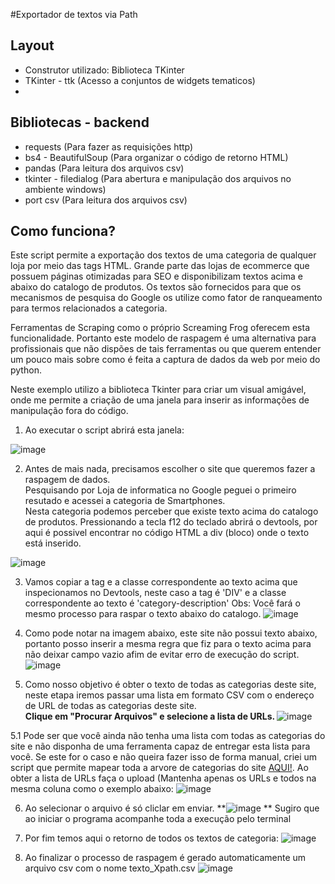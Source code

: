#Exportador de textos via Path

## Layout
- Construtor utilizado: Biblioteca TKinter
- TKinter - ttk (Acesso a conjuntos de widgets tematicos)
- 
## Bibliotecas - backend
- requests (Para fazer as requisições http)
- bs4 - BeautifulSoup (Para organizar o código de retorno HTML)
- pandas (Para leitura dos arquivos csv)
- tkinter - filedialog (Para abertura e manipulação dos arquivos no ambiente windows)
- port csv (Para leitura dos arquivos csv)

## Como funciona?
Este script permite a exportação dos textos de uma categoria de qualquer loja por meio das tags HTML.
Grande parte das lojas de ecommerce que possuem páginas otimizadas para SEO e disponibilizam textos acima e abaixo do catalogo de produtos.
Os textos são fornecidos para que os mecanismos de pesquisa do Google os utilize como fator de ranqueamento para termos relacionados a categoria.

Ferramentas de Scraping como o próprio Screaming Frog oferecem esta funcionalidade. Portanto este modelo de raspagem é uma alternativa 
para profissionais que não dispões de tais ferramentas ou que querem entender um pouco mais sobre como é feita a captura de dados da web por meio do python.

Neste exemplo utilizo a biblioteca Tkinter para criar um visual amigável, onde me permite a criação de uma janela para inserir as informações de manipulação 
fora do código.

1. Ao executar o script abrirá esta janela:

![image](https://user-images.githubusercontent.com/59829877/209569399-16e9d699-af69-4bd7-998b-d7aa5e415186.png)

2. Antes de mais nada, precisamos escolher o site que queremos fazer a raspagem de dados.<br>
Pesquisando por Loja de informatica no Google peguei o primeiro resutado e acessei a categoria de Smartphones.<br>
Nesta categoria podemos perceber que existe texto acima do catalogo de produtos. Pressionando a tecla f12 do teclado abrirá o devtools, por aqui é possivel encontrar no código HTML a div (bloco) onde o texto está inserido.<br>

![image](https://user-images.githubusercontent.com/59829877/209568746-8ba439e9-5253-4162-9f0e-8254dc6b167c.png)

3. Vamos copiar a tag e a classe correspondente ao texto acima que inspecionamos no Devtools, neste caso a tag é 'DIV' e a classe correspondente ao texto é 'category-description'
 Obs: Você fará o mesmo processo para raspar o texto abaixo do catalogo. 
![image](https://user-images.githubusercontent.com/59829877/209569851-a3c0974a-e706-4276-8cf0-c5cbf8358f90.png)

4. Como pode notar na imagem abaixo, este site não possui texto abaixo, portanto posso inserir a mesma regra que fiz para o texto acima para não deixar campo vazio afim de evitar erro de execução do script.
![image](https://user-images.githubusercontent.com/59829877/209569796-37cd0cfb-f4ce-4c61-8d1f-3a7c69288496.png)

5. Como nosso objetivo é obter o texto de todas as categorias deste site, neste etapa iremos passar uma lista em formato CSV com o endereço de URL de todas as categorias deste site. 
<br><strong>Clique em "Procurar Arquivos" e selecione a lista de URLs. </strong>
![image](https://user-images.githubusercontent.com/59829877/209571636-2cd57878-179f-46b4-8321-3b9521a2461d.png)

5.1 Pode ser que você ainda não tenha uma lista com todas as categorias do site e não disponha de uma ferramenta capaz de entregar esta lista para você. 
Se este for o caso e não queira fazer isso de forma manual, criei um script que permite mapear toda a arvore de categorias do site [AQUI!](url).
Ao obter a lista de URLs faça o upload (Mantenha apenas os URLs e todos na mesma coluna como o exemplo abaixo:
![image](https://user-images.githubusercontent.com/59829877/209572763-e251bd67-23b4-48b9-a2bd-dbd6dc3ad08e.png)

6. Ao selecionar o arquivo é só cliclar em enviar.
**![image](https://user-images.githubusercontent.com/59829877/209572995-d7a62893-96dd-412f-a1c8-d6243b5ec02c.png)
**
Sugiro que ao iniciar o programa acompanhe toda a execução pelo terminal

7. Por fim temos aqui o retorno de todos os textos de categoria:
 ![image](https://user-images.githubusercontent.com/59829877/209573451-205dcd6e-eadd-41c7-9801-a1685815379d.png)
 
8. Ao finalizar o processo de raspagem é gerado automaticamente um arquivo csv com o nome texto_Xpath.csv
![image](https://user-images.githubusercontent.com/59829877/209573636-790aa170-177a-4f70-a6d5-d9927e798da3.png)

